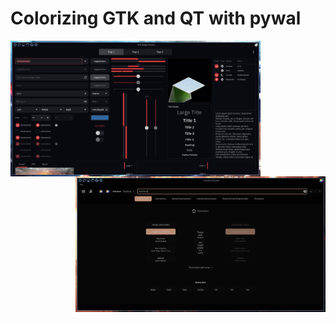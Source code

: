 # Colorizing GTK and QT with pywal

<img src="./screenshots/gtk_wf_2.png" alt="img" align="left" width="400px">
<img src="./screenshots/kvantum_3.png" alt="img" align="right" width="400px">

